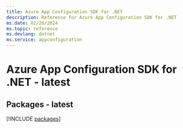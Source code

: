 ```yaml
---
title: Azure App Configuration SDK for .NET
description: Reference for Azure App Configuration SDK for .NET
ms.date: 02/26/2024
ms.topic: reference
ms.devlang: dotnet
ms.service: appconfiguration
---
```

# Azure App Configuration SDK for .NET - latest
## Packages - latest
[!INCLUDE [packages](app-configuration-index.md)]